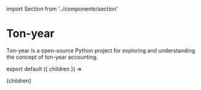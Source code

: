 import Section from '../components/section'

# Ton-year

Ton-year is a open-source Python project for exploring and understanding the concept of ton-year accounting.


export default ({ children }) => <Section name='intro'>{children}</Section>
